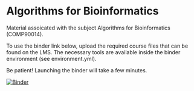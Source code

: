 # Algorithms for Bioinformatics
Material assoicated with the subject Algorithms for Bioinformatics (COMP90014).

To use the binder link below, upload the required course files that can be found on the LMS. The necessary tools are available inside the binder environment (see environment.yml).

Be patient! Launching the binder will take a few minutes.

[![Binder](https://mybinder.org/badge_logo.svg)](https://mybinder.org/v2/gh/melbournebioinformatics/COMP90014/main)
